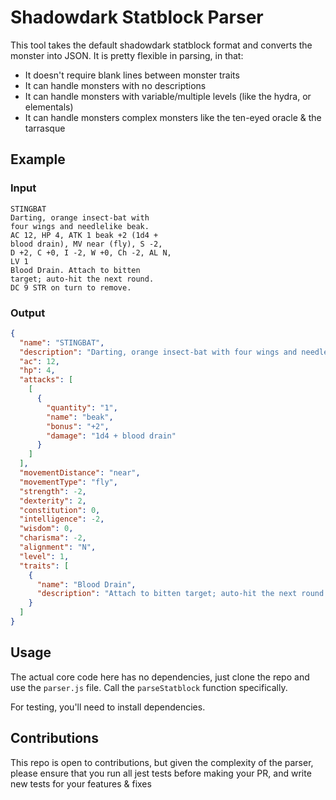 # Shadowdark Statblock Parser

This tool takes the default shadowdark statblock format and converts the monster into JSON. It is pretty flexible in parsing, in that:

- It doesn't require blank lines between monster traits
- It can handle monsters with no descriptions
- It can handle monsters with variable/multiple levels (like the hydra, or elementals)
- It can handle monsters complex monsters like the ten-eyed oracle & the tarrasque

## Example

### Input
```
STINGBAT
Darting, orange insect-bat with
four wings and needlelike beak.
AC 12, HP 4, ATK 1 beak +2 (1d4 +
blood drain), MV near (fly), S -2,
D +2, C +0, I -2, W +0, Ch -2, AL N,
LV 1
Blood Drain. Attach to bitten
target; auto-hit the next round.
DC 9 STR on turn to remove.
```

### Output

```json
{
  "name": "STINGBAT",
  "description": "Darting, orange insect-bat with four wings and needlelike beak.",
  "ac": 12,
  "hp": 4,
  "attacks": [
    [
      {
        "quantity": "1",
        "name": "beak",
        "bonus": "+2",
        "damage": "1d4 + blood drain"
      }
    ]
  ],
  "movementDistance": "near",
  "movementType": "fly",
  "strength": -2,
  "dexterity": 2,
  "constitution": 0,
  "intelligence": -2,
  "wisdom": 0,
  "charisma": -2,
  "alignment": "N",
  "level": 1,
  "traits": [
    {
      "name": "Blood Drain",
      "description": "Attach to bitten target; auto-hit the next round. DC 9 STR on turn to remove."
    }
  ]
}
```

## Usage

The actual core code here has no dependencies, just clone the repo and use the `parser.js` file. Call the `parseStatblock` function specifically.

For testing, you'll need to install dependencies. 

## Contributions

This repo is open to contributions, but given the complexity of the parser, please
ensure that you run all jest tests before making your PR, and write new tests for your features & fixes
